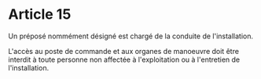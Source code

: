 # Article 15

Un préposé nommément désigné est chargé de la conduite de l'installation.

L'accès au poste de commande et aux organes de manoeuvre doit être interdit à toute personne non affectée à l'exploitation ou à l'entretien de l'installation.
